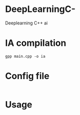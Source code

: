 # DeepLearningC-
Deeplearning C++ ai

# IA compilation
```gpp main.cpp -o ia```

# Config file

``` 
``` 

# Usage

                   

